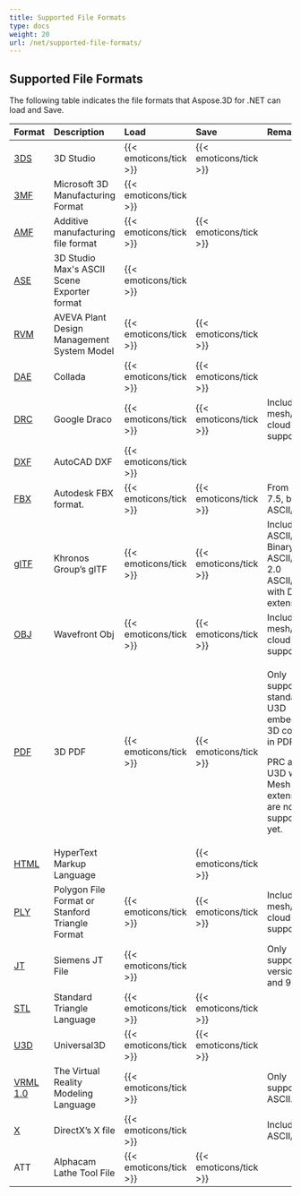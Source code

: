 ```yaml
---
title: Supported File Formats
type: docs
weight: 20
url: /net/supported-file-formats/
---
```


## **Supported File Formats**
The following table indicates the file formats that Aspose.3D for .NET can load and Save.

|**Format**|**Description**|**Load**|**Save**|**Remarks**|
| :- | :- | :- | :- | :- |
|[3DS](https://wiki.fileformat.com/3d/3ds/)|3D Studio|{{< emoticons/tick >}}|{{< emoticons/tick >}}| |
|[3MF](https://wiki.fileformat.com/3d/3mf/)|Microsoft 3D Manufacturing Format|{{< emoticons/tick >}}| | |
|[AMF](https://wiki.fileformat.com/3d/amf/)|Additive manufacturing file format|{{< emoticons/tick >}}|{{< emoticons/tick >}}| |
|[ASE](https://wiki.fileformat.com/3d/ase/)|3D Studio Max's ASCII Scene Exporter format|{{< emoticons/tick >}}| | |
|[RVM](https://wiki.fileformat.com/3d/rvm/)|AVEVA Plant Design Management System Model|{{< emoticons/tick >}}|{{< emoticons/tick >}}| |
|[DAE](https://wiki.fileformat.com/3d/dae/)|Collada|{{< emoticons/tick >}}|{{< emoticons/tick >}}| |
|[DRC](https://wiki.fileformat.com/3d/drc/)|Google Draco|{{< emoticons/tick >}}|{{< emoticons/tick >}}|Including mesh/point cloud support|
|[DXF](https://wiki.fileformat.com/cad/dxf/)|AutoCAD DXF|{{< emoticons/tick >}}| | |
|[FBX](https://wiki.fileformat.com/3d/fbx/)|Autodesk FBX format.|{{< emoticons/tick >}}|{{< emoticons/tick >}}|From 7.2 to 7.5, both ASCII/Binary.|
|[glTF](https://wiki.fileformat.com/3d/glb/)|Khronos Group’s glTF|{{< emoticons/tick >}}|{{< emoticons/tick >}}|Including 1.0 ASCII/ Binary, 2.0 ASCII/Binary, 2.0 ASCII/Binary with Draco extension|
|[OBJ](https://wiki.fileformat.com/3d/obj/)|Wavefront Obj|{{< emoticons/tick >}}|{{< emoticons/tick >}}|Including mesh/point cloud support.|
|[PDF](https://wiki.fileformat.com/view/pdf/)|3D PDF|{{< emoticons/tick >}}|{{< emoticons/tick >}}|<p>Only supports standard U3D embedded 3D content in PDF.</p><p>PRC and U3D with RH Mesh extension are not supported yet.</p>|
|[HTML](https://wiki.fileformat.com/web/html/)|HyperText Markup Language| |{{< emoticons/tick >}}| |
|[PLY](https://wiki.fileformat.com/3d/ply/)|Polygon File Format or Stanford Triangle Format|{{< emoticons/tick >}}|{{< emoticons/tick >}}|Including mesh/point cloud support.|
|[JT](https://wiki.fileformat.com/3d/jt/)|Siemens JT File|{{< emoticons/tick >}}| |Only supports version 8 and 9.|
|[STL](https://wiki.fileformat.com/cad/stl/)|Standard Triangle Language|{{< emoticons/tick >}}|{{< emoticons/tick >}}| |
|[U3D](https://wiki.fileformat.com/3d/u3d/)|Universal3D|{{< emoticons/tick >}}|{{< emoticons/tick >}}| |
|[VRML 1.0](https://wiki.fileformat.com/3d/vrml/)|The Virtual Reality Modeling Language|{{< emoticons/tick >}}| |Only supports 1.0 ASCII.|
|[X](https://wiki.fileformat.com/3d/x/)|DirectX’s X file|{{< emoticons/tick >}}| |Including ASCII/Binary.|
|ATT|Alphacam Lathe Tool File|{{< emoticons/tick >}}|{{< emoticons/tick >}}| |

